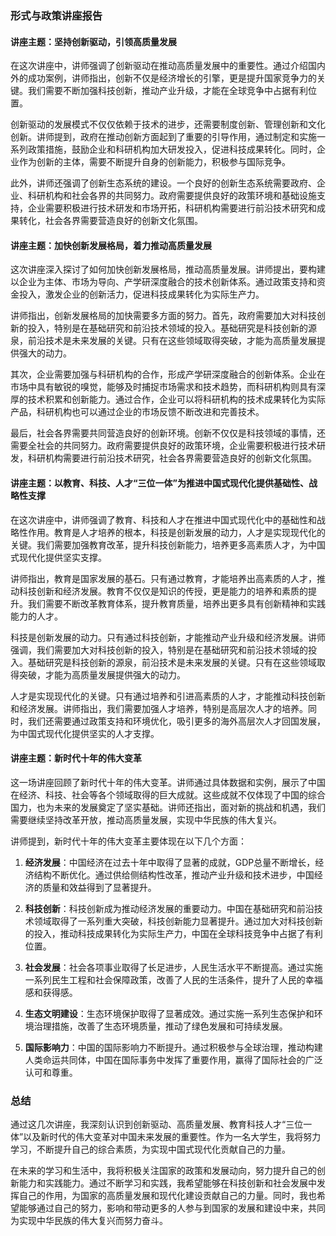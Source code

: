 ### 形式与政策讲座报告

#### 讲座主题：坚持创新驱动，引领高质量发展

在这次讲座中，讲师强调了创新驱动在推动高质量发展中的重要性。通过介绍国内外的成功案例，讲师指出，创新不仅是经济增长的引擎，更是提升国家竞争力的关键。我们需要不断加强科技创新，推动产业升级，才能在全球竞争中占据有利位置。

创新驱动的发展模式不仅仅依赖于技术的进步，还需要制度创新、管理创新和文化创新。讲师提到，政府在推动创新方面起到了重要的引导作用，通过制定和实施一系列政策措施，鼓励企业和科研机构加大研发投入，促进科技成果转化。同时，企业作为创新的主体，需要不断提升自身的创新能力，积极参与国际竞争。

此外，讲师还强调了创新生态系统的建设。一个良好的创新生态系统需要政府、企业、科研机构和社会各界的共同努力。政府需要提供良好的政策环境和基础设施支持，企业需要积极进行技术研发和市场开拓，科研机构需要进行前沿技术研究和成果转化，社会各界需要营造良好的创新文化氛围。

#### 讲座主题：加快创新发展格局，着力推动高质量发展

这次讲座深入探讨了如何加快创新发展格局，推动高质量发展。讲师提出，要构建以企业为主体、市场为导向、产学研深度融合的技术创新体系。通过政策支持和资金投入，激发企业的创新活力，促进科技成果转化为实际生产力。

讲师指出，创新发展格局的加快需要多方面的努力。首先，政府需要加大对科技创新的投入，特别是在基础研究和前沿技术领域的投入。基础研究是科技创新的源泉，前沿技术是未来发展的关键。只有在这些领域取得突破，才能为高质量发展提供强大的动力。

其次，企业需要加强与科研机构的合作，形成产学研深度融合的创新体系。企业在市场中具有敏锐的嗅觉，能够及时捕捉市场需求和技术趋势，而科研机构则具有深厚的技术积累和创新能力。通过合作，企业可以将科研机构的技术成果转化为实际产品，科研机构也可以通过企业的市场反馈不断改进和完善技术。

最后，社会各界需要共同营造良好的创新环境。创新不仅仅是科技领域的事情，还需要全社会的共同努力。政府需要提供良好的政策环境，企业需要积极进行技术研发，科研机构需要进行前沿技术研究，社会各界需要营造良好的创新文化氛围。

#### 讲座主题：以教育、科技、人才“三位一体”为推进中国式现代化提供基础性、战略性支撑

在这次讲座中，讲师强调了教育、科技和人才在推进中国式现代化中的基础性和战略性作用。教育是人才培养的根本，科技是创新发展的动力，人才是实现现代化的关键。我们需要加强教育改革，提升科技创新能力，培养更多高素质人才，为中国式现代化提供坚实支撑。

讲师指出，教育是国家发展的基石。只有通过教育，才能培养出高素质的人才，推动科技创新和经济发展。教育不仅仅是知识的传授，更是能力的培养和素质的提升。我们需要不断改革教育体系，提升教育质量，培养出更多具有创新精神和实践能力的人才。

科技是创新发展的动力。只有通过科技创新，才能推动产业升级和经济发展。讲师强调，我们需要加大对科技创新的投入，特别是在基础研究和前沿技术领域的投入。基础研究是科技创新的源泉，前沿技术是未来发展的关键。只有在这些领域取得突破，才能为高质量发展提供强大的动力。

人才是实现现代化的关键。只有通过培养和引进高素质的人才，才能推动科技创新和经济发展。讲师指出，我们需要加强人才培养，特别是高层次人才的培养。同时，我们还需要通过政策支持和环境优化，吸引更多的海外高层次人才回国发展，为中国式现代化提供坚实的人才支撑。

#### 讲座主题：新时代十年的伟大变革

这一场讲座回顾了新时代十年的伟大变革。讲师通过具体数据和实例，展示了中国在经济、科技、社会等各个领域取得的巨大成就。这些成就不仅体现了中国的综合国力，也为未来的发展奠定了坚实基础。讲师还指出，面对新的挑战和机遇，我们需要继续坚持改革开放，推动高质量发展，实现中华民族的伟大复兴。

讲师提到，新时代十年的伟大变革主要体现在以下几个方面：

1. **经济发展**：中国经济在过去十年中取得了显著的成就，GDP总量不断增长，经济结构不断优化。通过供给侧结构性改革，推动产业升级和技术进步，中国经济的质量和效益得到了显著提升。
    
2. **科技创新**：科技创新成为推动经济发展的重要动力。中国在基础研究和前沿技术领域取得了一系列重大突破，科技创新能力显著提升。通过加大对科技创新的投入，推动科技成果转化为实际生产力，中国在全球科技竞争中占据了有利位置。
    
3. **社会发展**：社会各项事业取得了长足进步，人民生活水平不断提高。通过实施一系列民生工程和社会保障政策，改善了人民的生活条件，提升了人民的幸福感和获得感。
    
4. **生态文明建设**：生态环境保护取得了显著成效。通过实施一系列生态保护和环境治理措施，改善了生态环境质量，推动了绿色发展和可持续发展。
    
5. **国际影响力**：中国的国际影响力不断提升。通过积极参与全球治理，推动构建人类命运共同体，中国在国际事务中发挥了重要作用，赢得了国际社会的广泛认可和尊重。
    

### 总结

通过这几次讲座，我深刻认识到创新驱动、高质量发展、教育科技人才“三位一体”以及新时代的伟大变革对中国未来发展的重要性。作为一名大学生，我将努力学习，不断提升自己的综合素质，为实现中国式现代化贡献自己的力量。

在未来的学习和生活中，我将积极关注国家的政策和发展动向，努力提升自己的创新能力和实践能力。通过不断学习和实践，我希望能够在科技创新和社会发展中发挥自己的作用，为国家的高质量发展和现代化建设贡献自己的力量。同时，我也希望能够通过自己的努力，影响和带动更多的人参与到国家的发展和建设中来，共同为实现中华民族的伟大复兴而努力奋斗。

